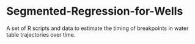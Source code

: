 # Segmented-Regression-for-Wells
A set of R scripts and data to estimate the timing of breakpoints in water table trajectories over time. 
